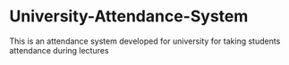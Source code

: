 # University-Attendance-System
This is an attendance system developed for university for taking students attendance during lectures
